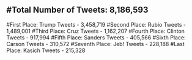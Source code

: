 #Total Number of Tweets: 8,186,593 
---
#First Place: Trump Tweets - 3,458,719
#Second Place: Rubio Tweets - 1,489,001
#Third Place: Cruz Tweets - 1,162,207
#Fourth Place: Clinton Tweets - 917,994
#Fifth Place: Sanders Tweets - 405,566
#Sixth Place: Carson Tweets - 310,572
#Seventh Place: Jeb! Tweets - 228,188
#Last Place: Kasich Tweets - 215,328
